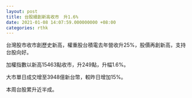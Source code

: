```yaml
---
layout: post
title: 台股續創新高收市　升1.6%
date: 2021-01-08 14:07:59.000000000 +08:00
categories: rthk
---
```


台灣股市收市創歷史新高，權重股台積電去年營收升25%，股價再創新高，支持台股向好。

加權指數以新高15463點收市，升249點，升幅1.6%。

大市單日成交增至3948億新台幣，較昨日增加15%。

本周台股累升近半成。
